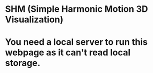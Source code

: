 # SHM (Simple Harmonic Motion 3D Visualization)

# You need a local server to run this webpage as it can't read local storage.
